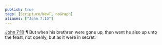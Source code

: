 ```yaml
---
publish: true
tags: [Scripture/NewT, noGraph]
aliases: ["John 7:10"]
---
```

[John 7:10](https://churchofjesuschrist.org/study/scriptures/nt/john/7?lang=eng&id=p10#p10) ¶ But when his brethren were gone up, then went he also up unto the feast, not openly, but as it were in secret.
